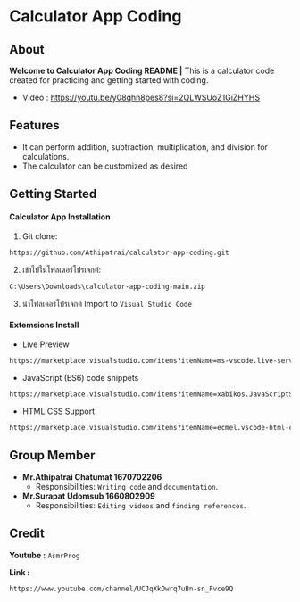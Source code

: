 # Calculator App Coding

## About
**Welcome to Calculator App Coding README |** This is a calculator code created for practicing and getting started with coding.

- Video : https://youtu.be/y08qhn8pes8?si=2QLWSUoZ1GiZHYHS

## Features
- It can perform addition, subtraction, multiplication, and division for calculations.
- The calculator can be customized as desired


## Getting Started
#### Calculator App Installation 
1. Git clone:
```bash
https://github.com/Athipatrai/calculator-app-coding.git
```
2. เข้าไปในโฟลเดอร์โปรเจกต์:
```bash
C:\Users\Downloads\calculator-app-coding-main.zip
```
3. นำโฟลเดอร์โปรเจกต์ Import to `Visual Studio Code`

#### Extemsions Install
- Live Preview
```bash
https://marketplace.visualstudio.com/items?itemName=ms-vscode.live-server
```
- JavaScript (ES6) code snippets
```bash
https://marketplace.visualstudio.com/items?itemName=xabikos.JavaScriptSnippets
```
- HTML CSS Support
```bash
https://marketplace.visualstudio.com/items?itemName=ecmel.vscode-html-css
```


## Group Member
- **Mr.Athipatrai Chatumat 1670702206**
  - Responsibilities: `Writing code` and `documentation`.
- **Mr.Surapat Udomsub 1660802909**
  - Responsibilities: `Editing videos` and `finding references`.

## Credit
**Youtube :** `AsmrProg`

**Link :**
```
https://www.youtube.com/channel/UCJqXkOwrq7uBn-sn_Fvce9Q
```
